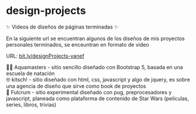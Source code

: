 # design-projects
✨ Videos de diseños de páginas terminadas ✨

En la siguiente url se encuentran algunos de los diseños de mis proyectos personales terminados, se enceuntran en formato de video

URL: <a href="https://bit.ly/designProjects-vanef" target="_blank">bit.ly/designProjects-vanef</a>

🏊‍♂️ Aquamasters - sitio sencillo diseñado con Bootstrap 5, basada en una escuela de natación<br>
🤓 kitsch! - sitio diseñado con html, css, javascript y algo de jquery, es sobre una agencia de diseño que sirve como book de proyectos<br>
🌌 Fulcrum - sitio experimental diseñado con pug, preprocesadores y javascript, planeada como plataforma de contenido de Star Wars (películas, series, libros, trivias)
